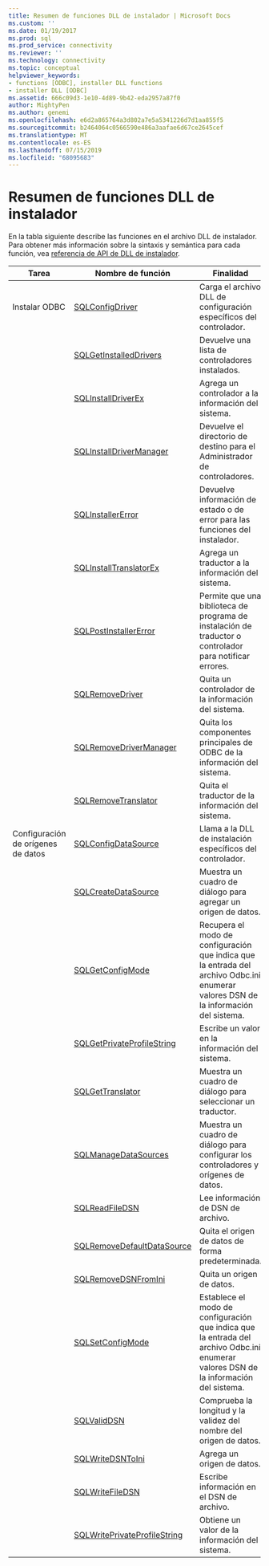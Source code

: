 ```yaml
---
title: Resumen de funciones DLL de instalador | Microsoft Docs
ms.custom: ''
ms.date: 01/19/2017
ms.prod: sql
ms.prod_service: connectivity
ms.reviewer: ''
ms.technology: connectivity
ms.topic: conceptual
helpviewer_keywords:
- functions [ODBC], installer DLL functions
- installer DLL [ODBC]
ms.assetid: 666c09d3-1e10-4d89-9b42-eda2957a87f0
author: MightyPen
ms.author: genemi
ms.openlocfilehash: e6d2a865764a3d802a7e5a5341226d7d1aa855f5
ms.sourcegitcommit: b2464064c0566590e486a3aafae6d67ce2645cef
ms.translationtype: MT
ms.contentlocale: es-ES
ms.lasthandoff: 07/15/2019
ms.locfileid: "68095683"
---
```

# <a name="installer-dll-function-summary"></a>Resumen de funciones DLL de instalador
En la tabla siguiente describe las funciones en el archivo DLL de instalador. Para obtener más información sobre la sintaxis y semántica para cada función, vea [referencia de API de DLL de instalador](../../../odbc/reference/syntax/installer-dll-api-reference-function.md).  
  
|Tarea|Nombre de función|Finalidad|  
|----------|-------------------|-------------|  
|Instalar ODBC|[SQLConfigDriver](../../../odbc/reference/syntax/sqlconfigdriver-function.md)|Carga el archivo DLL de configuración específicos del controlador.|  
||[SQLGetInstalledDrivers](../../../odbc/reference/syntax/sqlgetinstalleddrivers-function.md)|Devuelve una lista de controladores instalados.|  
||[SQLInstallDriverEx](../../../odbc/reference/syntax/sqlinstalldriverex-function.md)|Agrega un controlador a la información del sistema.|  
||[SQLInstallDriverManager](../../../odbc/reference/syntax/sqlinstalldrivermanager-function.md)|Devuelve el directorio de destino para el Administrador de controladores.|  
||[SQLInstallerError](../../../odbc/reference/syntax/sqlinstallererror-function.md)|Devuelve información de estado o de error para las funciones del instalador.|  
||[SQLInstallTranslatorEx](../../../odbc/reference/syntax/sqlinstalltranslatorex-function.md)|Agrega un traductor a la información del sistema.|  
||[SQLPostInstallerError](../../../odbc/reference/syntax/sqlpostinstallererror-function.md)|Permite que una biblioteca de programa de instalación de traductor o controlador para notificar errores.|  
||[SQLRemoveDriver](../../../odbc/reference/syntax/sqlremovedriver-function.md)|Quita un controlador de la información del sistema.|  
||[SQLRemoveDriverManager](../../../odbc/reference/syntax/sqlremovedrivermanager-function.md)|Quita los componentes principales de ODBC de la información del sistema.|  
||[SQLRemoveTranslator](../../../odbc/reference/syntax/sqlremovetranslator-function.md)|Quita el traductor de la información del sistema.|  
|Configuración de orígenes de datos|[SQLConfigDataSource](../../../odbc/reference/syntax/sqlconfigdatasource-function.md)|Llama a la DLL de instalación específicos del controlador.|  
||[SQLCreateDataSource](../../../odbc/reference/syntax/sqlcreatedatasource-function.md)|Muestra un cuadro de diálogo para agregar un origen de datos.|  
||[SQLGetConfigMode](../../../odbc/reference/syntax/sqlgetconfigmode-function.md)|Recupera el modo de configuración que indica que la entrada del archivo Odbc.ini enumerar valores DSN de la información del sistema.|  
||[SQLGetPrivateProfileString](../../../odbc/reference/syntax/sqlgetprivateprofilestring-function.md)|Escribe un valor en la información del sistema.|  
||[SQLGetTranslator](../../../odbc/reference/syntax/sqlgettranslator-function.md)|Muestra un cuadro de diálogo para seleccionar un traductor.|  
||[SQLManageDataSources](../../../odbc/reference/syntax/sqlmanagedatasources.md)|Muestra un cuadro de diálogo para configurar los controladores y orígenes de datos.|  
||[SQLReadFileDSN](../../../odbc/reference/syntax/sqlreadfiledsn-function.md)|Lee información de DSN de archivo.|  
||[SQLRemoveDefaultDataSource](../../../odbc/reference/syntax/sqlremovedefaultdatasource-function.md)|Quita el origen de datos de forma predeterminada.|  
||[SQLRemoveDSNFromIni](../../../odbc/reference/syntax/sqlremovedsnfromini-function.md)|Quita un origen de datos.|  
||[SQLSetConfigMode](../../../odbc/reference/syntax/sqlsetconfigmode-function.md)|Establece el modo de configuración que indica que la entrada del archivo Odbc.ini enumerar valores DSN de la información del sistema.|  
||[SQLValidDSN](../../../odbc/reference/syntax/sqlvaliddsn-function.md)|Comprueba la longitud y la validez del nombre del origen de datos.|  
||[SQLWriteDSNToIni](../../../odbc/reference/syntax/sqlwritedsntoini-function.md)|Agrega un origen de datos.|  
||[SQLWriteFileDSN](../../../odbc/reference/syntax/sqlwritefiledsn-function.md)|Escribe información en el DSN de archivo.|  
||[SQLWritePrivateProfileString](../../../odbc/reference/syntax/sqlwriteprivateprofilestring-function.md)|Obtiene un valor de la información del sistema.|

